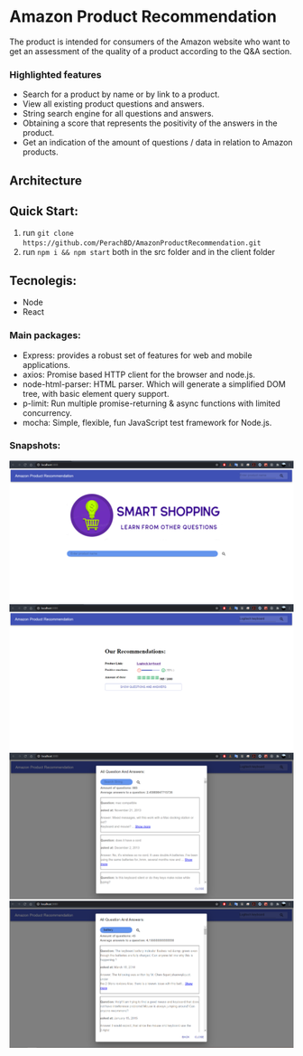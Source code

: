 # Amazon Product Recommendation
The product is intended for consumers of the Amazon website who want to get an assessment of the quality of a product according to the Q&A section.

### Highlighted features
* Search for a product by name or by link to a product.
* View all existing product questions and answers.
* String search engine for all questions and answers.
* Obtaining a score that represents the positivity of the answers in the product.
* Get an indication of the amount of questions / data in relation to Amazon products.

## Architecture

## Quick Start:
1. run `git clone https://github.com/PerachBD/AmazonProductRecommendation.git`
2. run `npm i && npm start` both in the src folder and in the client folder

## Tecnolegis:
* Node
* React

### Main packages:
* Express: provides a robust set of features for web and mobile applications.
* axios: Promise based HTTP client for the browser and node.js.
* node-html-parser: HTML parser. Which will generate a simplified DOM tree, with basic element query support.
* p-limit: Run multiple promise-returning & async functions with limited concurrency.
* mocha: Simple, flexible, fun JavaScript test framework for Node.js.

### Snapshots:
![HomePage](Documentation/HomePage.png)
![RecommendationPage](Documentation/recommendationPage.png)
![queAndAnsView](Documentation/queAndAnsView.png)
![searchQueAndAndView](Documentation/searchQueAndAndView.png)

